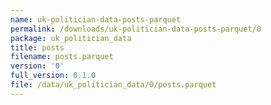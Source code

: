 ```yaml
---
name: uk-politician-data-posts-parquet
permalink: /downloads/uk-politician-data-posts-parquet/0
package: uk_politician_data
title: posts
filename: posts.parquet
version: '0'
full_version: 0.1.0
file: /data/uk_politician_data/0/posts.parquet
---
```

